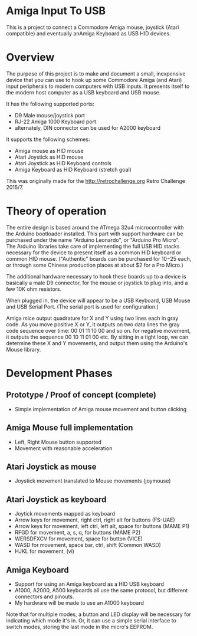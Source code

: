 # Amiga Input To USB
This is a project to connect a Commodore Amiga mouse, joystick (Atari compatible) and eventually anAmiga Keyboard as USB HID devices.

# Overview

The purpose of this project is to make and document a small, inexpensive 
device that you can use to hook up some Commodore Amiga (and Atari) input
peripherals to modern computers with USB inputs.  It presents itself to
the modern host computer as a USB keyboard and USB mouse. 

It has the following supported ports:

- D9 Male mouse/joystick port
- RJ-22 Amiga 1000 Keyboard port
- alternately, DIN connector can be used for A2000 keyboard

It supports the following schemes:

- Amiga mouse as HID mouse
- Atari Joystick as HID mouse
- Atari Joystick as HID Keyboard controls
- Amiga Keyboard as HID Keyboard (stretch goal)

This was originally made for the http://retrochallenge.org Retro Challenge
2015/7.

# Theory of operation

The entire design is based around the ATmega 32u4 microcontroller with the
Arduino bootloader installed.  This part with support hardware can be 
purchased under the name "Arduino Leonardo", or "Arduino Pro Micro".  
The Arduino libraries take care of implementing the full USB HID stacks
necessary for the device to present itself as a common HID keyboard or
common HID mouse.  ("Authentic" boards  can be purchased for $10-$25 each, 
or through some Chinese production places at about $2 for a Pro Micro.)

The additional hardware necessary to hook these boards up to a device 
is basically a male D9 connector, for the mouse or joystick to plug into,
and a few 10K ohm resistors.

When plugged in, the device will appear to be a USB Keyboard, USB Mouse and 
USB Serial Port.  (The serial port is used for configuration.)

Amiga mice output quadrature for X and Y using two lines each in gray code.
As you move positive X or Y, it outputs on two data lines the gray code 
sequence over time: 00 01 11 10 00 and so on.  for negative movement, it 
outputs the sequence 00 10 11 01 00 etc.  By sitting in a tight loop, we can
determine these X and Y movements, and output them using the Arduino's
Mouse library.

# Development Phases

## Prototype / Proof of concept (complete)
- Simple implementation of Amiga mouse movement and button clicking

## Amiga Mouse full implementation
- Left, Right Mouse button supported
- Movement with reasonable acceleration

## Atari Joystick as mouse
- Joystick movement translated to Mouse movements (joymouse)

## Atari Joystick as keyboard
- Joytick movements mapped as keyboard
 - Arrow keys for movement, right ctrl, right alt for buttons (FS-UAE)
 - Arrow keys for movement, left ctrl, left alt, space for buttons (MAME P1)
 - RFGD for movement, a, s, q, for buttons (MAME P2)
 - WERSDFXCV for movement, space for button (VICE)
 - WASD for movement, space bar, ctrl, shift (Common WASD)
 - HJKL for movement, (vi)

## Amiga Keyboard
- Support for using an Amiga keyboard as a HID USB keyboard
 - A1000, A2000, A500 keyboards all use the same protocol, but different connectors and pinouts.
 - My hardware will be made to use an A1000 keyboard

Note that for multiple modes, a button and LED display will be necessary
for indicating which mode it's in.  Or, it can use a simple serial interface
to switch modes, storing the last mode in the micro's EEPROM.
